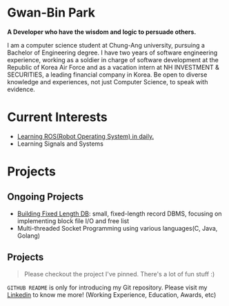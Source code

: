 # Gwan-Bin Park
**A Developer who have the wisdom and logic to persuade others.**

I am a computer science student at Chung-Ang university, pursuing a Bachelor of Engineering degree. 
I have two years of software engineering experience, working as a soldier in charge of software development at the Republic of Korea Air Force and as a vacation intern at NH INVESTMENT & SECURITIES, a leading financial company in Korea. Be open to diverse knowledge and experiences, not just Computer Science, to speak with evidence.

# Current Interests
* [Learning ROS(Robot Operating System) in daily.](https://github.com/bgb10/ros-practice)
* Learning Signals and Systems

# Projects
## Ongoing Projects
* [Building Fixed Length DB](https://github.com/bgb10/fixed-length-db): small, fixed-length record DBMS, focusing on implementing block file I/O and free list
* Multi-threaded Socket Programming using various languages(C, Java, Golang)
  
## Projects
> Please checkout the project I've pinned. There's a lot of fun stuff :)

`GITHUB README` is only for introducing my Git repository. Please visit my [Linkedin](https://www.linkedin.com/in/gwanbinpark/) to know me more! (Working Experience, Education, Awards, etc)
